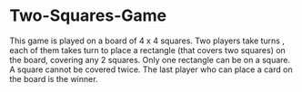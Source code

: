 # Two-Squares-Game
This game is played on a board of 4 x 4 squares. Two players take turns , each of them takes turn to place a rectangle (that covers two squares) on the board, covering any 2 squares. Only one rectangle can be on a square. A square cannot be covered twice. The last player who can place a card on the board is the winner.
